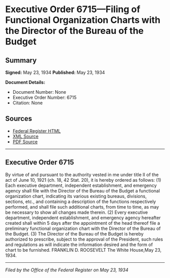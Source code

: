 # Executive Order 6715—Filing of Functional Organization Charts with the Director of the Bureau of the Budget

## Summary

**Signed:** May 23, 1934
**Published:** May 23, 1934

**Document Details:**
- Document Number: None
- Executive Order Number: 6715
- Citation: None

## Sources
- [Federal Register HTML](https://www.presidency.ucsb.edu/documents/executive-order-6715-filing-functional-organization-charts-with-the-director-the-bureau)
- [XML Source](None)
- [PDF Source](None)

---

## Executive Order 6715

By virtue of and pursuant to the authority vested in me under title II of the act of June 10, 1921 (ch. 18, 42 Stat. 20), it is hereby ordered as follows:
    (1) Each executive department, independent establishment, and emergency agency shall file with the Director of the Bureau of the Budget a functional organization chart, indicating its various existing bureaus, divisions, sections, etc., and containing a description of the functions respectively performed, and shall file such additional charts, from time to time, as may be necessary to show all changes made therein.
    (2) Every executive department, independent establishment, and emergency agency hereafter created shall within 5 days after the appointment of the head thereof file a preliminary functional organization chart with the Director of the Bureau of the Budget.
    (3) The Director of the Bureau of the Budget is hereby authorized to prescribe, subject to the approval of the President, such rules and regulations as will indicate the information desired and the form of chart to be furnished.
FRANKLIN D. ROOSEVELT
The White House,May 23, 1934.

---

*Filed by the Office of the Federal Register on May 23, 1934*
